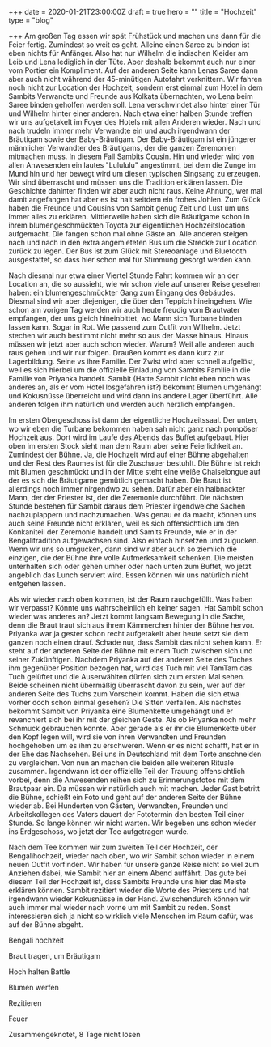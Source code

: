 +++
date = 2020-01-21T23:00:00Z
draft = true
hero = ""
title = "Hochzeit"
type = "blog"

+++
Am großen Tag essen wir spät Frühstück und machen uns dann für die Feier fertig. Zumindest so weit es geht. Alleine einen Saree zu binden ist eben nichts für Anfänger. Also hat nur Wilhelm die indischen Kleider am Leib und Lena lediglich in der Tüte. Aber deshalb bekommt auch nur einer vom Portier ein Kompliment. Auf der anderen Seite kann Lenas Saree dann aber auch nicht während der 45-minütigen Autofahrt verknittern. Wir fahren noch nicht zur Location der Hochzeit, sondern erst einmal zum Hotel in dem Sambits Verwandte und Freunde aus Kolkata übernachten, wo Lena beim Saree binden geholfen werden soll. Lena verschwindet also hinter einer Tür und Wilhelm hinter einer anderen. Nach etwa einer halben Stunde treffen wir uns aufgetakelt im Foyer des Hotels mit allen Anderen wieder. Nach und nach trudeln immer mehr Verwandte ein und auch irgendwann der Bräutigam sowie der Baby-Bräutigam. Der Baby-Bräutigam ist ein jüngerer männlicher Verwandter des Bräutigams, der die ganzen Zeremonien mitmachen muss. In diesem Fall Sambits Cousin. Hin und wieder wird von allen Anwesenden ein lautes "Lulululu" angestimmt, bei dem die Zunge im Mund hin und her bewegt wird um diesen typischen Singsang zu erzeugen. Wir sind überrascht und müssen uns die Tradition erklären lassen. Die Geschichte dahinter finden wir aber auch nicht raus. Keine Ahnung, wer mal damit angefangen hat aber es ist halt seitdem ein frohes Johlen. Zum Glück haben die Freunde und Cousins von Sambit genug Zeit und Lust um uns immer alles zu erklären. Mittlerweile haben sich die Bräutigame schon in ihrem blumengeschmückten Toyota zur eigentlichen Hochzeitslocation aufgemacht. Die fangen schon mal ohne Gäste an. Alle anderen steigen nach und nach in den extra angemieteten Bus um die Strecke zur Location zurück zu legen. Der Bus ist zum Glück mit Stereoanlage und Bluetooth ausgestattet, so dass hier schon mal für Stimmung gesorgt werden kann.

Nach diesmal nur etwa einer Viertel Stunde Fahrt kommen wir an der Location an, die so aussieht, wie wir schon viele auf unserer Reise gesehen haben: ein blumengeschmückter Gang zum Eingang des Gebäudes. Diesmal sind wir aber diejenigen, die über den Teppich hineingehen. Wie schon am vorigen Tag werden wir auch heute freudig vom Brautvater empfangen, der uns gleich hineinbittet, wo Mann sich Turbane binden lassen kann. Sogar in Rot. Wie passend zum Outfit von Wilhelm. Jetzt stechen wir auch bestimmt nicht mehr so aus der Masse hinaus. Hinaus müssen wir jetzt aber auch schon wieder. Warum? Weil alle anderen auch raus gehen und wir nur folgen. Draußen kommt es dann kurz zur Lagerbildung. Seine vs ihre Familie. Der Zwist wird aber schnell aufgelöst, weil es sich hierbei um die offizielle Einladung von Sambits Familie in die Familie von Priyanka handelt. Sambit (Hatte Sambit nicht eben noch was anderes an, als er vom Hotel losgefahren ist?) bekommt Blumen umgehängt und Kokusnüsse überreicht und wird dann ins andere Lager überführt. Alle anderen folgen ihm natürlich und werden auch herzlich empfangen. 

Im ersten Obergeschoss ist dann der eigentliche Hochzeitssaal. Der unten, wo wir eben die Turbane bekommen haben sah nicht ganz nach pompöser Hochzeit aus. Dort wird im Laufe des Abends das Buffet aufgebaut. Hier oben im ersten Stock sieht man dem Raum aber seine Feierlichkeit an. Zumindest der Bühne. Ja, die Hochzeit wird auf einer Bühne abgehalten und der Rest des Raumes ist für die Zuschauer bestuhlt. Die Bühne ist reich mit Blumen geschmückt und in der Mitte steht eine weiße Chaiselongue auf der es sich die Bräutigame gemütlich gemacht haben. Die Braut ist allerdings noch immer nirgendwo zu sehen. Dafür aber ein halbnackter Mann, der der Priester ist, der die Zeremonie durchführt. Die nächsten Stunde bestehen für Sambit daraus dem Priester irgendwelche Sachen nachzuplappern und nachzumachen. Was genau er da macht, können uns auch seine Freunde nicht erklären, weil es sich offensichtlich um den Konkaniteil der Zeremonie handelt und Samits Freunde, wie er in der Bengalitradition aufgewachsen sind. Also einfach hinsetzen und zugucken. Wenn wir uns so umgucken, dann sind wir aber auch so ziemlich die einzigen, die der Bühne ihre volle Aufmerksamkeit schenken. Die meisten unterhalten sich oder gehen umher oder nach unten zum Buffet, wo jetzt angeblich das Lunch serviert wird. Essen können wir uns natürlich nicht entgehen lassen.

Als wir wieder nach oben kommen, ist der Raum rauchgefüllt. Was haben wir verpasst? Könnte uns wahrscheinlich eh keiner sagen. Hat Sambit schon wieder was anderes an? Jetzt kommt langsam Bewegung in die Sache, denn die Braut traut sich aus ihrem Kämmerchen hinter der Bühne hervor. Priyanka war ja gester schon recht aufgetakelt aber heute setzt sie dem ganzen noch einen drauf. Schade nur, dass Sambit das nicht sehen kann. Er steht auf der anderen Seite der Bühne mit einem Tuch zwischen sich und seiner Zukünftigen. Nachdem Priyanka auf der anderen Seite des Tuches ihm gegenüber Position bezogen hat, wird das Tuch mit viel TamTam das Tuch gelüftet und die Auserwählten dürfen sich zum ersten Mal sehen. Beide scheinen nicht übermäßig überrascht davon zu sein, wer auf der anderen Seite des Tuchs zum Vorschein kommt. Haben die sich etwa vorher doch schon einmal gesehen? Die Sitten verfallen. Als nächstes bekommt Sambit von Priyanka eine Blumenkette umgehängt und er revanchiert sich bei ihr mit der gleichen Geste. Als ob Priyanka noch mehr Schmuck gebrauchen könnte. Aber gerade als er ihr die Blumenkette über den Kopf legen will, wird sie von ihren Verwandten und Freunden hochgehoben um es ihm zu erschweren. Wenn er es nicht schafft, hat er in der Ehe das Nachsehen. Bei uns in Deutschland mit dem Torte anschneiden zu vergleichen. Von nun an machen die beiden alle weiteren Rituale zusammen. Irgendwann ist der offizielle Teil der Trauung offensichtlich vorbei, denn die Anwesenden reihen sich zu Erinnerungsfotos mit dem Brautpaar ein. Da müssen wir natürlich auch mit machen. Jeder Gast betritt die Bühne, schießt ein Foto und geht auf der anderen Seite der Bühne wieder ab. Bei Hunderten von Gästen, Verwandten, Freunden und Arbeitskollegen des Vaters dauert der Fototermin den besten Teil einer Stunde. So lange können wir nicht warten. Wir begeben uns schon wieder ins Erdgeschoss, wo jetzt der Tee aufgetragen wurde.

Nach dem Tee kommen wir zum zweiten Teil der Hochzeit, der Bengalihochzeit, wieder nach oben, wo wir Sambit schon wieder in einem neuen Outfit vorfinden. Wir haben für unsere ganze Reise nicht so viel zum Anziehen dabei, wie Sambit hier an einem Abend auffährt. Das gute bei diesem Teil der Hochzeit ist, dass Sambits Freunde uns hier das Meiste erklären können. Sambit rezitiert wieder die Worte des Priesters und hat irgendwann wieder Kokusnüsse in der Hand. Zwischendurch können wir auch immer mal wieder nach vorne um mit Sambit zu reden. Sonst interessieren sich ja nicht so wirklich viele Menschen im Raum dafür, was auf der Bühne abgeht. 

Bengali hochzeit

Braut tragen, um Bräutigam

Hoch halten Battle

Blumen werfen

Rezitieren

Feuer

Zusammengeknotet, 8 Tage nicht lösen